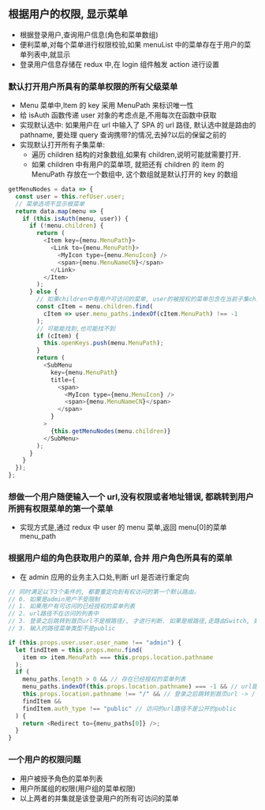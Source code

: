 ## 根据用户的权限, 显示菜单

- 根据登录用户,查询用户信息(角色和菜单数组)
- 便利菜单,对每个菜单进行权限校验,如果 menuList 中的菜单存在于用户的菜单列表中,就显示
- 登录用户信息存储在 redux 中,在 login 组件触发 action 进行设置

### 默认打开用户所具有的菜单权限的所有父级菜单

- Menu 菜单中,Item 的 key 采用 MenuPath 来标识唯一性
- 给 isAuth 函数传递 user 对象的考虑点是,不用每次在函数中获取
- 实现默认选中: 如果用户在 url 中输入了 SPA 的 url 路径, 默认选中就是路由的 pathname, 要处理 query 查询携带?的情况,去掉?以后的保留之前的
- 实现默认打开所有子集菜单:
  - 遍历 children 结构的对象数组,如果有 children,说明可能就需要打开.
  - 如果 children 中有用户的菜单项, 就把还有 children 的 item 的 MenuPath 存放在一个数组中, 这个数组就是默认打开的 key 的数组

```js
getMenuNodes = data => {
  const user = this.refUser.user;
  // 菜单选项不显示根菜单
  return data.map(menu => {
    if (this.isAuth(menu, user)) {
      if (!menu.children) {
        return (
          <Item key={menu.MenuPath}>
            <Link to={menu.MenuPath}>
              <MyIcon type={menu.MenuIcon} />
              <span>{menu.MenuNameCN}</span>
            </Link>
          </Item>
        );
      } else {
        // 如果children中有用户可访问的菜单, user的被授权的菜单包含在当前子集children中,取出这个children的这个元素
        const cItem = menu.children.find(
          cItem => user.menu_paths.indexOf(cItem.MenuPath) !== -1
        );
        // 可能能找到,也可能找不到
        if (cItem) {
          this.openKeys.push(menu.MenuPath);
        }
        return (
          <SubMenu
            key={menu.MenuPath}
            title={
              <span>
                <MyIcon type={menu.MenuIcon} />
                <span>{menu.MenuNameCN}</span>
              </span>
            }
          >
            {this.getMenuNodes(menu.children)}
          </SubMenu>
        );
      }
    }
  });
};
```

### 想做一个用户随便输入一个 url,没有权限或者地址错误, 都跳转到用户所拥有权限菜单的第一个菜单

- 实现方式是,通过 redux 中 user 的 menu 菜单,返回 menu[0]的菜单 menu_path

### 根据用户组的角色获取用户的菜单, 合并 用户角色所具有的菜单

- 在 admin 应用的业务主入口处,判断 url 是否进行重定向

```js
// 同时满足以下3个条件的, 都要重定向到有权访问的第一个默认路由。
// 0. 如果是admin用户不受限制
// 1. 如果用户有可访问的已经授权的菜单列表
// 2. url路径不在访问的列表中
// 3. 登录之后跳转到首页url不是根路径/, 才进行判断. 如果是根路径,走路由Switch, 如果没有匹配,就重定向到dashboard/order
// 3. 输入的路径菜单类型不是public

if (this.props.user.user.user_name !== "admin") {
  let findItem = this.props.menu.find(
    item => item.MenuPath === this.props.location.pathname
  );
  if (
    menu_paths.length > 0 && // 存在已经授权的菜单列表
    menu_paths.indexOf(this.props.location.pathname) === -1 && // url路径不在访问的列表中
    this.props.location.pathname !== "/" && // 登录之后跳转到首页url -> /
    findItem &&
    findItem.auth_type !== "public" // 访问的url路径不是公开的public
  ) {
    return <Redirect to={menu_paths[0]} />;
  }
}
```

### 一个用户的权限问题

- 用户被授予角色的菜单列表
- 用户所属组的权限(用户组的菜单权限)
- 以上两者的并集就是该登录用户的所有可访问的菜单
